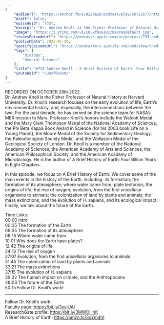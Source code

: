 ```yaml
---
{
	"audiourl": "https://anchor.fm/s/822ba20/podcast/play/59725677/https%3A%2F%2Fd3ctxlq1ktw2nl.cloudfront.net%2Fstaging%2F2022-9-28%2F316f5f40-ecdd-6c4c-449e-5e2b7af3514e.m4a",
	"draft": false,
	"episodeid": "733",
	"excerpt": "Dr. Andrew Knoll is the Fisher Professor of Natural History at Harvard University. Dr. Knoll’s research focuses on the early evolution of life, Earth’s environmental history, and, especially, the interconnections between the two. For the past decade, he has served on the science team for NASA’s MER mission to Mars. Professor Knoll’s honors include the Walcott Medal and the Mary Clark Thompson Medal of the National Academy of Sciences, the Phi Beta Kappa Book Award in Science (for his 2003 book Life on a Young Planet), the Moore Medal of the Society for Sedimentary Geology, the Paleontological Society Medal, and the Wollaston Medal of the Geological Society of London. Dr. Knoll is a member of the National Academy of Sciences, the American Academy of Arts and Sciences, the American Philosophical Society, and the American Academy of Microbiology. He is the author of A Brief History of Earth: Four Billion Years in Eight Chapters.",
	"image": "https://i.ytimg.com/vi/LUuxfDsGs0c/maxresdefault.jpg",
	"itunesEpisodeUrl": "https://podcasts.apple.com/us/podcast/733-andrew-knoll-a-brief-history-of-earth-four/id1451347236?i=1000595795602&uo=4",
	"publishDate": 2023-01-20,
	"spotifyEpisodeUrl": "https://podcasters.spotify.com/pod/show/thedissenter/episodes/733-Andrew-Knoll---A-Brief-History-of-Earth-Four-Billion-Years-in-Eight-Chapters-e1pt6dd",
	"tags": [
		"Biology",
		"General Science"
	],
	"title": "#733 Andrew Knoll - A Brief History of Earth: Four Billion Years in Eight Chapters",
	"youtubeid": "LUuxfDsGs0c"
}
---
```

RECORDED ON OCTOBER 28th 2022.  
Dr. Andrew Knoll is the Fisher Professor of Natural History at Harvard University. Dr. Knoll’s research focuses on the early evolution of life, Earth’s environmental history, and, especially, the interconnections between the two. For the past decade, he has served on the science team for NASA’s MER mission to Mars. Professor Knoll’s honors include the Walcott Medal and the Mary Clark Thompson Medal of the National Academy of Sciences, the Phi Beta Kappa Book Award in Science (for his 2003 book Life on a Young Planet), the Moore Medal of the Society for Sedimentary Geology, the Paleontological Society Medal, and the Wollaston Medal of the Geological Society of London. Dr. Knoll is a member of the National Academy of Sciences, the American Academy of Arts and Sciences, the American Philosophical Society, and the American Academy of Microbiology. He is the author of A Brief History of Earth: Four Billion Years in Eight Chapters.

In this episode, we focus on A Brief History of Earth. We cover some of the main events in the history of the Earth, including: its formation; the formation of its atmosphere; where water came from; plate tectonics; the origins of life; the rise of oxygen; evolution, from the first unicellular organisms to animals; the colonization of land by plants and animals; the mass extinctions; and the evolution of H. sapiens, and its ecological impact. Finally, we talk about the future of the Earth.

Time Links:  
<time>00:00</time> Intro  
<time>00:35</time> The formation of the Earth  
<time>06:35</time> The formation of its atmosphere  
<time>08:16</time> Where water came from  
<time>10:01</time> Why does the Earth have plates?  
<time>12:42</time> The origins of life  
<time>24:16</time> The rise of oxygen  
<time>27:07</time> Evolution, from the first unicellular organisms to animals  
<time>31:45</time> The colonization of land by plants and animals  
<time>33:21</time> The mass extinctions  
<time>37:15</time> The evolution of H. sapiens  
<time>39:32</time> The human impact on climate, and the Anthropocene  
<time>48:03</time> The future of the Earth  
<time>50:15</time> Follow Dr. Knoll’s work!

---

Follow Dr. Knoll’s work:  
Faculty page: https://bit.ly/3xylUAl  
ResearchGate profile: https://bit.ly/3MWOHnK  
A Brief History of Earth: https://amzn.to/3xYm4lV
